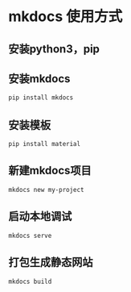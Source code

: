 # mkdocs 使用方式

## 安装python3，pip

## 安装mkdocs

```python
pip install mkdocs
```

## 安装模板

```shell
pip install material
```

## 新建mkdocs项目

```shell
mkdocs new my-project
```

## 启动本地调试

```shell
mkdocs serve
```

## 打包生成静态网站

```shell
mkdocs build
```
